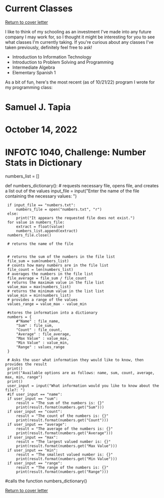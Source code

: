 # Current Classes

[Return to cover letter](https://github.com/SJTapia/resume/tree/main)

I like to think of my schooling as an investment I've made into any future company I may work for, so I thought it might be interesting for you to see what classes I'm currently taking. If you're curious about any classes I've taken previously, definitely feel free to ask!

- Introduction to Information Technology
- Introduction to Problem Solving and Programming
- Intermediate Algebra 
- Elementary Spanish 1

As a bit of fun, here's the most recent (as of 10/21/22) program I wrote for my programming class:

 # Samuel J. Tapia
 # October 14, 2022
 # INFOTC 1040, Challenge: Number Stats in Dictionary

 numbers_list = []

 def numbers_dictionary():
     # requests necessary file, opens file, and creates a list out of the values 
     input_file = input("Enter the name of the file containing the necessary values: ")


     if input_file == "numbers.txt":
         numbers_file = open("numbers.txt", "r")
     else:
         print("It appears the requested file does not exist.")
     for value in numbers_file:
         extract = float(value)
         numbers_list.append(extract)
     numbers_file.close()

     # returns the name of the file


     # returns the sum of the numbers in the file list
     file_sum = sum(numbers_list)
     # counts how many numbers are in the file list
     file_count = len(numbers_list)
     # averages the numbers in the file list
     file_average = file_sum / file_count
     # returns the maximum value in the file list
     value_max = max(numbers_list)
     # returns the minimum value in the list list
     value_min = min(numbers_list)
     # provides a range of the values
     values_range = value_max - value_min

     #stores the information into a dictionary 
     numbers = {
         #"Name" : file_name,
         "Sum" : file_sum,
         "Count" : file_count,
         "Average" : file_average,
         "Max Value" : value_max,
         "Min Value" : value_min,
         "Range" : values_range
     }

     # Asks the user what information they would like to know, then provides the result
     print()
     print("Available options are as follows: name, sum, count, average, max, min, range")
     print()
     user_input = input("What information would you like to know about the file?: ")
     #if user_input == "name":
     if user_input == "sum":
         result = "The sum of the numbers is: {}"
         print(result.format(numbers.get("Sum")))
     if user_input == "count":
         result = "The count of the numbers is: {}"
         print(result.format(numbers.get("Count")))
     if user_input == "average":
         result = "The average of the numbers is: {}"
         print(result.format(numbers.get("Average")))
     if user_input == "max":
         result = "The largest valued number is: {}"
         print(result.format(numbers.get("Max Value")))
     if user_input == "min":
         result = "The smallest valued number is: {}"
         print(result.format(numbers.get("Min Value")))
     if user_input == "range":
         result = "The range of the numbers is: {}"
         print(result.format(numbers.get("Range")))


 #calls the function
 numbers_dictionary()


[Return to cover letter](https://github.com/SJTapia/resume/tree/main)

